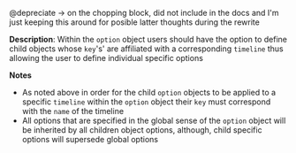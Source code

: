 @depreciate -> on the chopping block, did not include in the docs and I'm just keeping this around for posible latter thoughts during the rewrite

__Description__: Within the `option` object users should have the option to define child objects whose `key`'s' are affiliated with a corresponding `timeline` thus allowing the user to define individual specific options

__Notes__

+ As noted above in order for the child `option` objects to be applied to a specific `timeline` within the `option` object their `key` must correspond with the `name` of the timeline
+ All options that are specified in the global sense of the `option` object will be inherited by all children object options, although, child specific options will supersede global options

